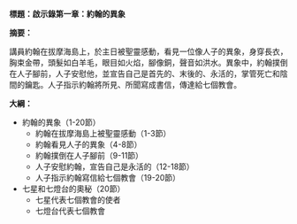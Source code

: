 **標題：啟示錄第一章：約翰的異象**

**摘要：**

講員約翰在拔摩海島上，於主日被聖靈感動，看見一位像人子的異象，身穿長衣，胸束金帶，頭髮如白羊毛，眼目如火焰，腳像銅，聲音如洪水。異象中，約翰撲倒在人子腳前，人子安慰他，並宣告自己是首先的、末後的、永活的，掌管死亡和陰間的鑰匙。人子指示約翰將所見、所聞寫成書信，傳達給七個教會。

**大綱：**

* 約翰的異象（1-20節）
    * 約翰在拔摩海島上被聖靈感動（1-3節）
    * 約翰看見人子的異象（4-8節）
    * 約翰撲倒在人子腳前（9-11節）
    * 人子安慰約翰，宣告自己是永活的（12-18節）
    * 人子指示約翰寫信給七個教會（19-20節）
* 七星和七燈台的奧秘（20節）
    * 七星代表七個教會的使者
    * 七燈台代表七個教會